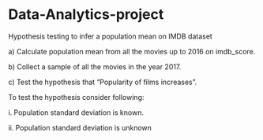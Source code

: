 # Data-Analytics-project
Hypothesis testing to infer a population mean on IMDB dataset

  a) Calculate population mean from all the movies up to 2016 on imdb_score.

  b) Collect a sample of all the movies in the year 2017.

  c) Test the hypothesis that “Popularity of films increases”.

To test the hypothesis consider following:

  i. Population standard deviation is known.
  
  ii. Population standard deviation is unknown
